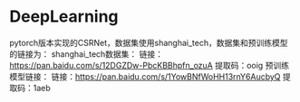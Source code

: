 # DeepLearning
pytorch版本实现的CSRNet，数据集使用shanghai_tech，数据集和预训练模型的链接为：
shanghai_tech数据集：
链接：https://pan.baidu.com/s/12DGZDw-PbcKBBhpfn_ozuA 
提取码：ooig
预训练模型链接：
链接：https://pan.baidu.com/s/1YowBNfWoHH13rnY6AucbyQ 
提取码：1aeb
